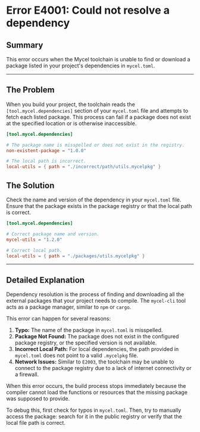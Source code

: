 # Error E4001: Could not resolve a dependency

## Summary

This error occurs when the Mycel toolchain is unable to find or download a package listed in your project's dependencies in `mycel.toml`.

---

## The Problem

When you build your project, the toolchain reads the `[tool.mycel.dependencies]` section of your `mycel.toml` file and attempts to fetch each listed package. This process can fail if a package does not exist at the specified location or is otherwise inaccessible.

```toml
[tool.mycel.dependencies]

# The package name is misspelled or does not exist in the registry.
non-existent-package = "1.0.0"

# The local path is incorrect.
local-utils = { path = "./incorrect/path/utils.mycelpkg" }
```

## The Solution

Check the name and version of the dependency in your `mycel.toml` file. Ensure that the package exists in the package registry or that the local path is correct.

```toml
[tool.mycel.dependencies]

# Correct package name and version.
mycel-utils = "1.2.0"

# Correct local path.
local-utils = { path = "./packages/utils.mycelpkg" }
```

---

## Detailed Explanation

Dependency resolution is the process of finding and downloading all the external packages that your project needs to compile. The `mycel-cli` tool acts as a package manager, similar to `npm` or `cargo`.

This error can happen for several reasons:

1.  **Typo:** The name of the package in `mycel.toml` is misspelled.
2.  **Package Not Found:** The package does not exist in the configured package registry, or the specified version is not available.
3.  **Incorrect Local Path:** For local dependencies, the path provided in `mycel.toml` does not point to a valid `.mycelpkg` file.
4.  **Network Issues:** Similar to `E2003`, the toolchain may be unable to connect to the package registry due to a lack of internet connectivity or a firewall.

When this error occurs, the build process stops immediately because the compiler cannot load the functions or resources that the missing package was supposed to provide.

To debug this, first check for typos in `mycel.toml`. Then, try to manually access the package: search for it in the public registry or verify that the local file path is correct.
